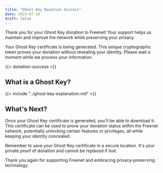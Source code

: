 ```yaml
---
title: "Ghost Key Donation Success"
date: 2023-07-10
draft: false
---
```


Thank you for your Ghost Key donation to Freenet! Your support helps us maintain and improve the 
network while preserving your privacy.

Your Ghost Key certificate is being generated. This unique cryptographic token proves your 
donation without revealing your identity. Please wait a moment while we process your information.

{{< donation-success >}}

## What is a Ghost Key?

{{< include "../ghost-key-explanation.md" >}}

## What's Next?

Once your Ghost Key certificate is generated, you'll be able to download it. This certificate can be used to prove 
your donation status within the Freenet network, potentially unlocking certain features or privileges, all while 
keeping your identity concealed.

Remember to save your Ghost Key certificate in a secure location. It's your private proof of donation and cannot be replaced if lost.

Thank you again for supporting Freenet and embracing privacy-preserving technology.
